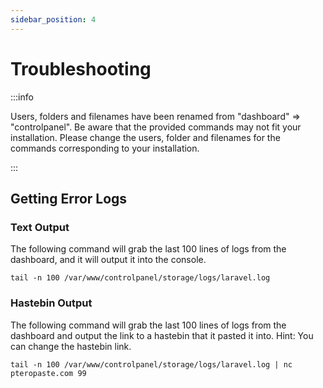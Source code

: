 ```yaml
---
sidebar_position: 4
---
```


# Troubleshooting

:::info

Users, folders and filenames have been renamed from "dashboard" ⇒ "controlpanel". Be aware that the provided commands may not fit your installation. Please change the users, folder and filenames for the commands corresponding to your installation.

:::

## Getting Error Logs

### Text Output

The following command will grab the last 100 lines of logs from the dashboard, and it will output it into the console.

```
tail -n 100 /var/www/controlpanel/storage/logs/laravel.log
```

### Hastebin Output

The following command will grab the last 100 lines of logs from the dashboard and output the link to a hastebin that it pasted it into. Hint: You can change the hastebin link.

```
tail -n 100 /var/www/controlpanel/storage/logs/laravel.log | nc pteropaste.com 99
```
